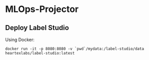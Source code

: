 # MLOps-Projector

## Deploy Label Studio

Using Docker:

```
docker run -it -p 8080:8080 -v `pwd`/mydata:/label-studio/data heartexlabs/label-studio:latest
```